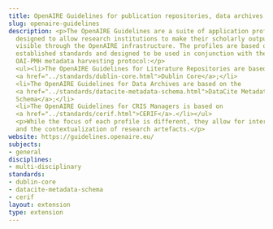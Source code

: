 ```yaml
---
title: OpenAIRE Guidelines for publication repositories, data archives and CRIS systems
slug: openaire-guidelines
description: <p>The OpenAIRE Guidelines are a suite of application profiles
  designed to allow research institutions to make their scholarly outputs
  visible through the OpenAIRE infrastructure. The profiles are based on
  established standards and designed to be used in conjunction with the
  OAI-PMH metadata harvesting protocol:</p>
  <ul><li>The OpenAIRE Guidelines for Literature Repositories are based on
  <a href="../standards/dublin-core.html">Dublin Core</a>;</li>
  <li>The OpenAIRE Guidelines for Data Archives are based on the
  <a href="../standards/datacite-metadata-schema.html">DataCite Metadata
  Schema</a>;</li>
  <li>The OpenAIRE Guidelines for CRIS Managers is based on
  <a href="../standards/cerif.html">CERIF</a>.</li></ul>
  <p>While the focus of each profile is different, they allow for interlinking
  and the contextualization of research artefacts.</p>
website: https://guidelines.openaire.eu/
subjects:
- general
disciplines:
- multi-disciplinary
standards:
- dublin-core
- datacite-metadata-schema
- cerif
layout: extension
type: extension
---
```


